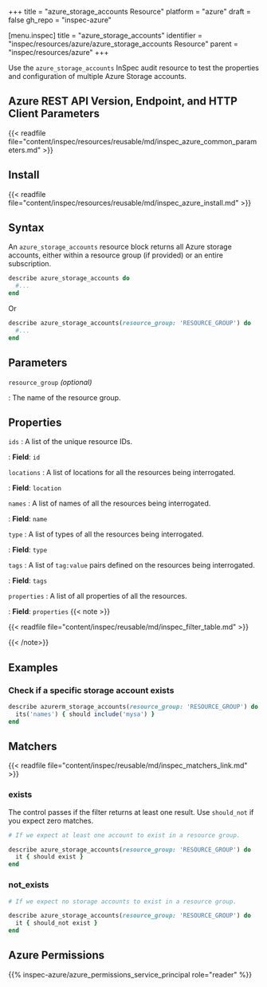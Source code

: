 +++
title = "azure_storage_accounts Resource"
platform = "azure"
draft = false
gh_repo = "inspec-azure"

[menu.inspec]
title = "azure_storage_accounts"
identifier = "inspec/resources/azure/azure_storage_accounts Resource"
parent = "inspec/resources/azure"
+++

Use the `azure_storage_accounts` InSpec audit resource to test the properties and configuration of multiple Azure Storage accounts.

## Azure REST API Version, Endpoint, and HTTP Client Parameters

{{< readfile file="content/inspec/resources/reusable/md/inspec_azure_common_parameters.md" >}}

## Install

{{< readfile file="content/inspec/resources/reusable/md/inspec_azure_install.md" >}}

## Syntax

An `azure_storage_accounts` resource block returns all Azure storage accounts, either within a resource group (if provided) or an entire subscription.

```ruby
describe azure_storage_accounts do
  #...
end
```

Or

```ruby
describe azure_storage_accounts(resource_group: 'RESOURCE_GROUP') do
  #...
end
```

## Parameters

`resource_group` _(optional)_

: The name of the resource group.

## Properties

`ids`
: A list of the unique resource IDs.

: **Field**: `id`

`locations`
: A list of locations for all the resources being interrogated.

: **Field**: `location`

`names`
: A list of names of all the resources being interrogated.

: **Field**: `name`

`type`
: A list of types of all the resources being interrogated.

: **Field**: `type`

`tags`
: A list of `tag:value` pairs defined on the resources being interrogated.

: **Field**: `tags`

`properties`
: A list of all properties of all the resources.

: **Field**: `properties`
{{< note >}}

{{< readfile file="content/inspec/reusable/md/inspec_filter_table.md" >}}

{{< /note>}}

## Examples

### Check if a specific storage account exists

```ruby
describe azurerm_storage_accounts(resource_group: 'RESOURCE_GROUP') do
  its('names') { should include('mysa') }
end
```

## Matchers

{{< readfile file="content/inspec/reusable/md/inspec_matchers_link.md" >}}

### exists

The control passes if the filter returns at least one result. Use `should_not` if you expect zero matches.

```ruby
# If we expect at least one account to exist in a resource group.

describe azure_storage_accounts(resource_group: 'RESOURCE_GROUP') do
  it { should exist }
end
```

### not_exists

```ruby
# If we expect no storage accounts to exist in a resource group.

describe azure_storage_accounts(resource_group: 'RESOURCE_GROUP') do
  it { should_not exist }
end
```

## Azure Permissions

{{% inspec-azure/azure_permissions_service_principal role="reader" %}}
